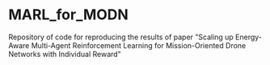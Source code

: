 # MARL_for_MODN
Repository of code for reproducing the results of paper "Scaling up Energy-Aware Multi-Agent Reinforcement Learning for Mission-Oriented Drone Networks with Individual Reward"
